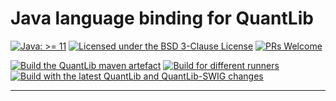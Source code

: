 # Java language binding for QuantLib

[![Java: &gt;= 11](https://oss.aoapps.com/ao-badges/java-11.svg)](https://docs.oracle.com/en/java/javase/11/)
[![Licensed under the BSD 3-Clause License](https://img.shields.io/badge/License-BSD--3--Clause-blue.svg)](https://github.com/ralfkonrad/quantlib_for_maven/blob/master/LICENSE)
[![PRs Welcome](https://img.shields.io/badge/PRs%20-welcome-brightgreen.svg)](https://github.com/ralfkonrad/quantlib_for_maven/blob/master/CONTRIBUTING.md)

[![Build the QuantLib maven artefact](https://github.com/ralfkonrad/quantlib_for_maven/actions/workflows/build_maven_artefact.yml/badge.svg?branch=master)](https://github.com/ralfkonrad/quantlib_for_maven/actions/workflows/build_maven_artefact.yml)
[![Build for different runners](https://github.com/ralfkonrad/quantlib_for_maven/actions/workflows/build_native_libraries.yml/badge.svg?branch=master)](https://github.com/ralfkonrad/quantlib_for_maven/actions/workflows/build_native_libraries.yml)
[![Build with the latest QuantLib and QuantLib-SWIG changes](https://github.com/ralfkonrad/quantlib_for_maven/actions/workflows/build_with_quantlib_latest.yml/badge.svg?branch=master)](https://github.com/ralfkonrad/quantlib_for_maven/actions/workflows/build_with_quantlib_latest.yml)

---

